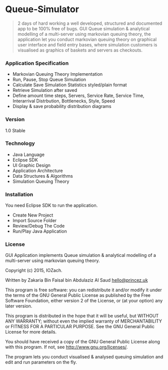 # Queue-Simulator
> 2 days of hard working a well developed, structured and documented app to be 100% free of bugs.
> GUI Queue simulation &amp; analytical modelling of a multi-server using markovian queuing theory,
> the application let you conduct markovian queuing theory on graphical user interface and field entry bases,
> where simulation customers is visualised as graphics of baskets and servers as checkouts. 

### Application Specification

- Markovian Queuing Theory Implementation
- Run, Pause, Stop Queue Simulation
- Calculate Save Simulation Statistics styled/plain format
- Retrieve Simulation after saved
- Define amount time steps, Servers, Service Rate, Service Time, 
Interarrival Distrbution, Bottlenecks, Style, Speed
- Display & save probability distribution diagrams 

### Version 

1.0 Stable

### Technology

- Java Language
- Eclipse SDK
- UI Graphic Design
- Application Architecture
- Data Structures & Algorithms
- Simulation Queuing Theory

### Installation

You need Eclipse SDK to run the application.
- Create New Project
- Import Source Folder
- Review/Debug The Code 
- Run/Play Java Application

### License

GUI Application implements Queue simulation & analytical modelling of a multi-server using markovian queuing theory.

Copyright (c) 2015, IOZach.

Written by Zakaria Bin Faisal bin Abdulaziz Al Saud <hello@princez.uk>

This program is free software: you can redistribute it and/or modify
it under the terms of the GNU General Public License as published by
the Free Software Foundation, either version 2 of the License, or
(at your option) any later version.

This program is distributed in the hope that it will be useful,
but WITHOUT ANY WARRANTY; without even the implied warranty of
MERCHANTABILITY or FITNESS FOR A PARTICULAR PURPOSE.  See the
GNU General Public License for more details.

You should have received a copy of the GNU General Public License
along with this program.  If not, see <http://www.gnu.org/licenses/>.

The program lets you conduct visualised & analysed queuing simulation and edit and run parameters
on the fly.
